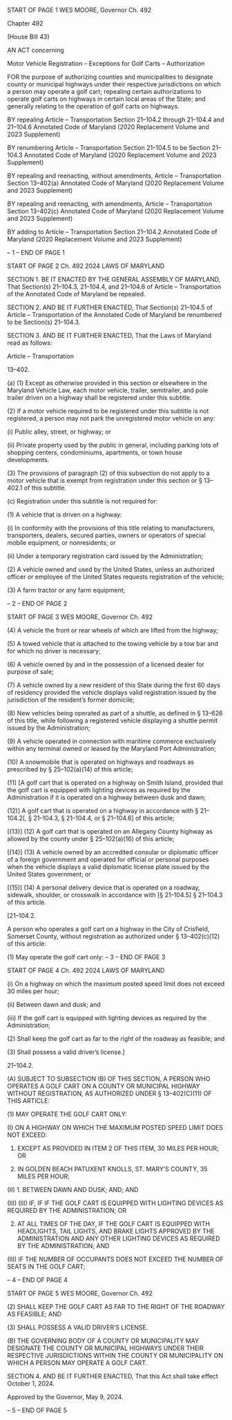 START OF PAGE 1
WES MOORE, Governor Ch. 492

Chapter 492

(House Bill 43)

AN ACT concerning

Motor Vehicle Registration – Exceptions for Golf Carts – Authorization

FOR the purpose of authorizing counties and municipalities to designate county or
municipal highways under their respective jurisdictions on which a person may
operate a golf cart; repealing certain authorizations to operate golf carts on highways
in certain local areas of the State; and generally relating to the operation of golf carts
on highways.

BY repealing
Article – Transportation
Section 21–104.2 through 21–104.4 and 21–104.6
Annotated Code of Maryland
(2020 Replacement Volume and 2023 Supplement)

BY renumbering
Article – Transportation
Section 21–104.5
to be Section 21–104.3
Annotated Code of Maryland
(2020 Replacement Volume and 2023 Supplement)

BY repealing and reenacting, without amendments,
Article – Transportation
Section 13–402(a)
Annotated Code of Maryland
(2020 Replacement Volume and 2023 Supplement)

BY repealing and reenacting, with amendments,
Article – Transportation
Section 13–402(c)
Annotated Code of Maryland
(2020 Replacement Volume and 2023 Supplement)

BY adding to
Article – Transportation
Section 21–104.2
Annotated Code of Maryland
(2020 Replacement Volume and 2023 Supplement)

– 1 –
END OF PAGE 1

START OF PAGE 2
Ch. 492 2024 LAWS OF MARYLAND

SECTION 1. BE IT ENACTED BY THE GENERAL ASSEMBLY OF MARYLAND,
That Section(s) 21–104.3, 21–104.4, and 21–104.6 of Article – Transportation of the
Annotated Code of Maryland be repealed.

SECTION 2. AND BE IT FURTHER ENACTED, That Section(s) 21–104.5 of Article
– Transportation of the Annotated Code of Maryland be renumbered to be Section(s)
21–104.3.

SECTION 3. AND BE IT FURTHER ENACTED, That the Laws of Maryland read
as follows:

Article – Transportation

13–402.

(a) (1) Except as otherwise provided in this section or elsewhere in the
Maryland Vehicle Law, each motor vehicle, trailer, semitrailer, and pole trailer driven on
a highway shall be registered under this subtitle.

(2) If a motor vehicle required to be registered under this subtitle is not
registered, a person may not park the unregistered motor vehicle on any:

(i) Public alley, street, or highway; or

(ii) Private property used by the public in general, including parking
lots of shopping centers, condominiums, apartments, or town house developments.

(3) The provisions of paragraph (2) of this subsection do not apply to a
motor vehicle that is exempt from registration under this section or § 13–402.1 of this
subtitle.

(c) Registration under this subtitle is not required for:

(1) A vehicle that is driven on a highway:

(i) In conformity with the provisions of this title relating to
manufacturers, transporters, dealers, secured parties, owners or operators of special mobile
equipment, or nonresidents; or

(ii) Under a temporary registration card issued by the
Administration;

(2) A vehicle owned and used by the United States, unless an authorized
officer or employee of the United States requests registration of the vehicle;

(3) A farm tractor or any farm equipment;

– 2 –
END OF PAGE 2

START OF PAGE 3
WES MOORE, Governor Ch. 492

(4) A vehicle the front or rear wheels of which are lifted from the highway;

(5) A towed vehicle that is attached to the towing vehicle by a tow bar and
for which no driver is necessary;

(6) A vehicle owned by and in the possession of a licensed dealer for purpose
of sale;

(7) A vehicle owned by a new resident of this State during the first 60 days
of residency provided the vehicle displays valid registration issued by the jurisdiction of the
resident’s former domicile;

(8) New vehicles being operated as part of a shuttle, as defined in § 13–626
of this title, while following a registered vehicle displaying a shuttle permit issued by the
Administration;

(9) A vehicle operated in connection with maritime commerce exclusively
within any terminal owned or leased by the Maryland Port Administration;

(10) A snowmobile that is operated on highways and roadways as prescribed
by § 25–102(a)(14) of this article;

(11) [A golf cart that is operated on a highway on Smith Island, provided
that the golf cart is equipped with lighting devices as required by the Administration if it
is operated on a highway between dusk and dawn;

(12)] A golf cart that is operated on a highway in accordance with §
21–104.2[, § 21–104.3, § 21–104.4, or § 21–104.6] of this article;

[(13)] (12) A golf cart that is operated on an Allegany County highway as
allowed by the county under § 25–102(a)(16) of this article;

[(14)] (13) A vehicle owned by an accredited consular or diplomatic officer
of a foreign government and operated for official or personal purposes when the vehicle
displays a valid diplomatic license plate issued by the United States government; or

[(15)] (14) A personal delivery device that is operated on a roadway,
sidewalk, shoulder, or crosswalk in accordance with [§ 21–104.5] § 21–104.3 of this article.

[21–104.2.

A person who operates a golf cart on a highway in the City of Crisfield, Somerset
County, without registration as authorized under § 13–402(c)(12) of this article:

(1) May operate the golf cart only:
– 3 –
END OF PAGE 3

START OF PAGE 4
Ch. 492 2024 LAWS OF MARYLAND

(i) On a highway on which the maximum posted speed limit does
not exceed 30 miles per hour;

(ii) Between dawn and dusk; and

(iii) If the golf cart is equipped with lighting devices as required by
the Administration;

(2) Shall keep the golf cart as far to the right of the roadway as feasible;
and

(3) Shall possess a valid driver’s license.]

21–104.2.

(A) SUBJECT TO SUBSECTION (B) OF THIS SECTION, A PERSON WHO
OPERATES A GOLF CART ON A COUNTY OR MUNICIPAL HIGHWAY WITHOUT
REGISTRATION, AS AUTHORIZED UNDER § 13–402(C)(11) OF THIS ARTICLE:

(1) MAY OPERATE THE GOLF CART ONLY:

(I) ON A HIGHWAY ON WHICH THE MAXIMUM POSTED SPEED
LIMIT DOES NOT EXCEED:

1. EXCEPT AS PROVIDED IN ITEM 2 OF THIS ITEM, 30
MILES PER HOUR; OR

2. IN GOLDEN BEACH PATUXENT KNOLLS, ST. MARY’S
COUNTY, 35 MILES PER HOUR;

(II) 1. BETWEEN DAWN AND DUSK; AND; AND

(III) (III) IF, IF IF THE GOLF CART IS EQUIPPED WITH
LIGHTING DEVICES AS REQUIRED BY THE ADMINISTRATION; OR

2. AT ALL TIMES OF THE DAY, IF THE GOLF CART IS
EQUIPPED WITH HEADLIGHTS, TAIL LIGHTS, AND BRAKE LIGHTS APPROVED BY THE
ADMINISTRATION AND ANY OTHER LIGHTING DEVICES AS REQUIRED BY THE
ADMINISTRATION; AND

(III) IF THE NUMBER OF OCCUPANTS DOES NOT EXCEED THE
NUMBER OF SEATS IN THE GOLF CART;

– 4 –
END OF PAGE 4

START OF PAGE 5
WES MOORE, Governor Ch. 492

(2) SHALL KEEP THE GOLF CART AS FAR TO THE RIGHT OF THE
ROADWAY AS FEASIBLE; AND

(3) SHALL POSSESS A VALID DRIVER’S LICENSE.

(B) THE GOVERNING BODY OF A COUNTY OR MUNICIPALITY MAY DESIGNATE
THE COUNTY OR MUNICIPAL HIGHWAYS UNDER THEIR RESPECTIVE JURISDICTIONS
WITHIN THE COUNTY OR MUNICIPALITY ON WHICH A PERSON MAY OPERATE A GOLF
CART.

SECTION 4. AND BE IT FURTHER ENACTED, That this Act shall take effect
October 1, 2024.

Approved by the Governor, May 9, 2024.

– 5 –
END OF PAGE 5